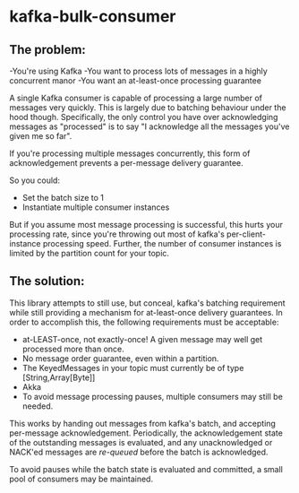 kafka-bulk-consumer
===================


The problem:
------------

-You're using Kafka
-You want to process lots of messages in a highly concurrent manor
-You want an at-least-once processing guarantee  

A single Kafka consumer is capable of processing a large number of messages very quickly. This
is largely due to batching behaviour under the hood though. Specifically, the only control you have over 
acknowledging messages as "processed" is to say "I acknowledge all the messages you've given me so far".

If you're processing multiple messages concurrently, this form of acknowledgement prevents a 
per-message delivery guarantee.

So you could:
- Set the batch size to 1
- Instantiate multiple consumer instances

But if you assume most message processing is successful, this hurts your processing rate, since you're 
throwing out most of kafka's per-client-instance processing speed. Further, the number of consumer 
instances is limited by the partition count for your topic.

The solution:
-------------

This library attempts to still use, but conceal, kafka's batching requirement while still 
providing a mechanism for at-least-once delivery guarantees.
In order to accomplish this, the following requirements must be acceptable:

- at-LEAST-once, not exactly-once! A given message may well get processed more than once.
- No message order guarantee, even within a partition.
- The KeyedMessages in your topic must currently be of type \[String,Array\[Byte]]
- Akka
- To avoid message processing pauses, multiple consumers may still be needed.

This works by handing out messages from kafka's batch, and accepting per-message acknowledgement. 
Periodically, the acknowledgement state of the outstanding messages is evaluated, and any 
unacknowledged or NACK'ed messages are *re-queued* before the batch is acknowledged.

To avoid pauses while the batch state is evaluated and committed, a small pool of consumers may
be maintained.

